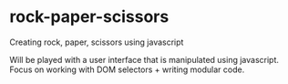 # rock-paper-scissors
Creating rock, paper, scissors using javascript

Will be played with a user interface that is manipulated using javascript.
Focus on working with DOM selectors + writing modular code.
